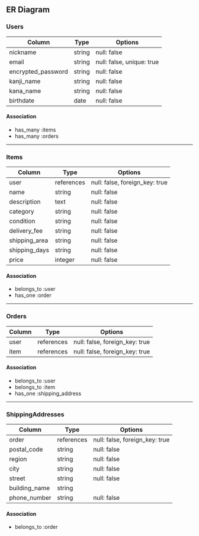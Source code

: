 ## ER Diagram

### Users
| Column      | Type        | Options                        |
|-------------|-------------|--------------------------------|
| nickname    | string      | null: false                    |
| email       | string      | null: false, unique: true      |
| encrypted_password | string | null: false                   |
| kanji_name  | string      | null: false                    |
| kana_name   | string      | null: false                    |
| birthdate   | date        | null: false                    |

#### Association
- has_many :items
- has_many :orders

---

### Items
| Column        | Type        | Options                        |
|---------------|-------------|--------------------------------|
| user          | references  | null: false, foreign_key: true |
| name          | string      | null: false                    |
| description   | text        | null: false                    |
| category      | string      | null: false                    |
| condition     | string      | null: false                    |
| delivery_fee  | string      | null: false                    |
| shipping_area | string      | null: false                    |
| shipping_days | string      | null: false                    |
| price         | integer     | null: false                    |

#### Association
- belongs_to :user
- has_one :order

---

### Orders
| Column        | Type        | Options                        |
|---------------|-------------|--------------------------------|
| user          | references  | null: false, foreign_key: true |
| item          | references  | null: false, foreign_key: true |

#### Association
- belongs_to :user
- belongs_to :item
- has_one :shipping_address

---

### ShippingAddresses
| Column        | Type        | Options                        |
|---------------|-------------|--------------------------------|
| order         | references  | null: false, foreign_key: true |
| postal_code   | string      | null: false                    |
| region        | string      | null: false                    |
| city          | string      | null: false                    |
| street        | string      | null: false                    |
| building_name | string      |                                |
| phone_number  | string      | null: false                    |

#### Association
- belongs_to :order